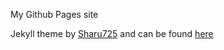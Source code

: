 My Github Pages site

Jekyll theme by [Sharu725](https://github.com/sharu725) and can be found [here]()